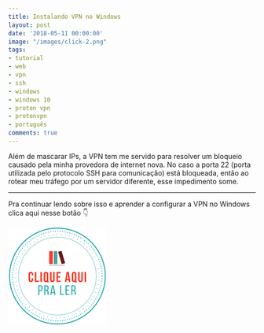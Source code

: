 ```yaml
---
title: Instalando VPN no Windows
layout: post
date: '2018-05-11 00:00:00'
image: "/images/click-2.png"
tags:
- tutorial
- web
- vpn
- ssh
- windows
- windows 10
- proton vpn
- protonvpn
- português
comments: true
---
```


Além de mascarar IPs, a VPN tem me servido para resolver um bloqueio causado pela minha provedora de internet nova. No caso a porta 22 (porta utilizada pelo protocolo SSH para comunicação) está bloqueada, então ao rotear meu tráfego por um servidor diferente, esse impedimento some.

---

Pra continuar lendo sobre isso e aprender a configurar a VPN no Windows clica aqui nesse botão 👇

[![clique aqui para ler](/images/clique-aqui-para-ler.png)](https://medium.com/test-after-deploy/instalando-vpn-no-windows-f219016d7886)
